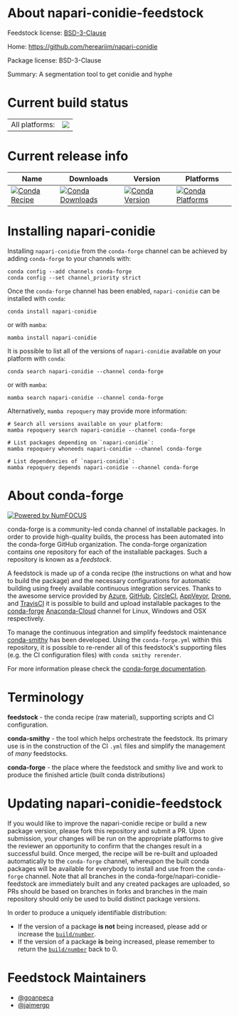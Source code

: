 About napari-conidie-feedstock
==============================

Feedstock license: [BSD-3-Clause](https://github.com/conda-forge/napari-conidie-feedstock/blob/main/LICENSE.txt)

Home: https://github.com/hereariim/napari-conidie

Package license: BSD-3-Clause

Summary: A segmentation tool to get conidie and hyphe

Current build status
====================


<table><tr><td>All platforms:</td>
    <td>
      <a href="https://dev.azure.com/conda-forge/feedstock-builds/_build/latest?definitionId=19115&branchName=main">
        <img src="https://dev.azure.com/conda-forge/feedstock-builds/_apis/build/status/napari-conidie-feedstock?branchName=main">
      </a>
    </td>
  </tr>
</table>

Current release info
====================

| Name | Downloads | Version | Platforms |
| --- | --- | --- | --- |
| [![Conda Recipe](https://img.shields.io/badge/recipe-napari--conidie-green.svg)](https://anaconda.org/conda-forge/napari-conidie) | [![Conda Downloads](https://img.shields.io/conda/dn/conda-forge/napari-conidie.svg)](https://anaconda.org/conda-forge/napari-conidie) | [![Conda Version](https://img.shields.io/conda/vn/conda-forge/napari-conidie.svg)](https://anaconda.org/conda-forge/napari-conidie) | [![Conda Platforms](https://img.shields.io/conda/pn/conda-forge/napari-conidie.svg)](https://anaconda.org/conda-forge/napari-conidie) |

Installing napari-conidie
=========================

Installing `napari-conidie` from the `conda-forge` channel can be achieved by adding `conda-forge` to your channels with:

```
conda config --add channels conda-forge
conda config --set channel_priority strict
```

Once the `conda-forge` channel has been enabled, `napari-conidie` can be installed with `conda`:

```
conda install napari-conidie
```

or with `mamba`:

```
mamba install napari-conidie
```

It is possible to list all of the versions of `napari-conidie` available on your platform with `conda`:

```
conda search napari-conidie --channel conda-forge
```

or with `mamba`:

```
mamba search napari-conidie --channel conda-forge
```

Alternatively, `mamba repoquery` may provide more information:

```
# Search all versions available on your platform:
mamba repoquery search napari-conidie --channel conda-forge

# List packages depending on `napari-conidie`:
mamba repoquery whoneeds napari-conidie --channel conda-forge

# List dependencies of `napari-conidie`:
mamba repoquery depends napari-conidie --channel conda-forge
```


About conda-forge
=================

[![Powered by
NumFOCUS](https://img.shields.io/badge/powered%20by-NumFOCUS-orange.svg?style=flat&colorA=E1523D&colorB=007D8A)](https://numfocus.org)

conda-forge is a community-led conda channel of installable packages.
In order to provide high-quality builds, the process has been automated into the
conda-forge GitHub organization. The conda-forge organization contains one repository
for each of the installable packages. Such a repository is known as a *feedstock*.

A feedstock is made up of a conda recipe (the instructions on what and how to build
the package) and the necessary configurations for automatic building using freely
available continuous integration services. Thanks to the awesome service provided by
[Azure](https://azure.microsoft.com/en-us/services/devops/), [GitHub](https://github.com/),
[CircleCI](https://circleci.com/), [AppVeyor](https://www.appveyor.com/),
[Drone](https://cloud.drone.io/welcome), and [TravisCI](https://travis-ci.com/)
it is possible to build and upload installable packages to the
[conda-forge](https://anaconda.org/conda-forge) [Anaconda-Cloud](https://anaconda.org/)
channel for Linux, Windows and OSX respectively.

To manage the continuous integration and simplify feedstock maintenance
[conda-smithy](https://github.com/conda-forge/conda-smithy) has been developed.
Using the ``conda-forge.yml`` within this repository, it is possible to re-render all of
this feedstock's supporting files (e.g. the CI configuration files) with ``conda smithy rerender``.

For more information please check the [conda-forge documentation](https://conda-forge.org/docs/).

Terminology
===========

**feedstock** - the conda recipe (raw material), supporting scripts and CI configuration.

**conda-smithy** - the tool which helps orchestrate the feedstock.
                   Its primary use is in the construction of the CI ``.yml`` files
                   and simplify the management of *many* feedstocks.

**conda-forge** - the place where the feedstock and smithy live and work to
                  produce the finished article (built conda distributions)


Updating napari-conidie-feedstock
=================================

If you would like to improve the napari-conidie recipe or build a new
package version, please fork this repository and submit a PR. Upon submission,
your changes will be run on the appropriate platforms to give the reviewer an
opportunity to confirm that the changes result in a successful build. Once
merged, the recipe will be re-built and uploaded automatically to the
`conda-forge` channel, whereupon the built conda packages will be available for
everybody to install and use from the `conda-forge` channel.
Note that all branches in the conda-forge/napari-conidie-feedstock are
immediately built and any created packages are uploaded, so PRs should be based
on branches in forks and branches in the main repository should only be used to
build distinct package versions.

In order to produce a uniquely identifiable distribution:
 * If the version of a package **is not** being increased, please add or increase
   the [``build/number``](https://docs.conda.io/projects/conda-build/en/latest/resources/define-metadata.html#build-number-and-string).
 * If the version of a package **is** being increased, please remember to return
   the [``build/number``](https://docs.conda.io/projects/conda-build/en/latest/resources/define-metadata.html#build-number-and-string)
   back to 0.

Feedstock Maintainers
=====================

* [@goanpeca](https://github.com/goanpeca/)
* [@jaimergp](https://github.com/jaimergp/)

